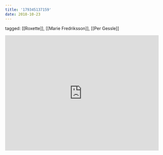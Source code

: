 ```yaml
---
title: '179345137159'
date: 2018-10-23
---
```

tagged: [[Roxette]], [[Marie Fredriksson]], [[Per Gessle]]
<iframe allow="accelerometer; autoplay; clipboard-write; encrypted-media; gyroscope; picture-in-picture" allowfullscreen="" frameborder="0" height="375" id="youtube_iframe" src="https://www.youtube.com/embed/nx2iLOvP0rM?feature=oembed&amp;enablejsapi=1&amp;origin=https://safe.txmblr.com&amp;wmode=opaque" width="500"></iframe>